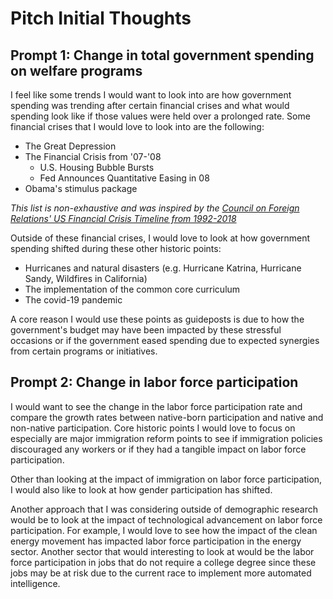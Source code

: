 # Pitch Initial Thoughts

## Prompt 1: Change in total government spending on welfare programs

I feel like some trends I would want to look into are how government spending was trending after certain financial crises and what would spending look like if those values were held over a prolonged rate. Some financial crises that I would love to look into are the following:

- The Great Depression
- The Financial Crisis from '07-'08
    - U.S. Housing Bubble Bursts 
    - Fed Announces Quantitative Easing in 08
- Obama's stimulus package

*This list is non-exhaustive and was inspired by the [Council on Foreign Relations' US Financial Crisis Timeline from 1992-2018](https://www.cfr.org/timeline/us-financial-crisis)*

Outside of these financial crises, I would love to look at how government spending shifted during these other historic points:

- Hurricanes and natural disasters (e.g. Hurricane Katrina, Hurricane Sandy, Wildfires in California)
- The implementation of the common core curriculum
- The covid-19 pandemic

A core reason I would use these points as guideposts is due to how the government's budget may have been impacted by these stressful occasions or if the government eased spending due to expected synergies from certain programs or initiatives.

## Prompt 2: Change in labor force participation

I would want to see the change in the labor force participation rate and compare the growth rates between native-born participation and native and non-native participation. Core historic points I would love to focus on especially are major immigration reform points to see if immigration policies discouraged any workers or if they had a tangible impact on labor force participation.

Other than looking at the impact of immigration on labor force participation, I would also like to look at how gender participation has shifted.

Another approach that I was considering outside of demographic research would be to look at the impact of technological advancement on labor force participation. For example, I would love to see how the impact of the clean energy movement has impacted labor force participation in the energy sector. Another sector that would interesting to look at would be the labor force participation in jobs that do not require a college degree since these jobs may be at risk due to the current race to implement more automated intelligence.
